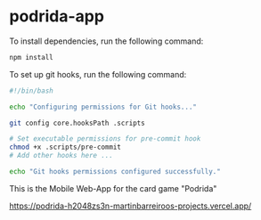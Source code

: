 # podrida-app

To install dependencies, run the following command:

```bash
npm install
```

To set up git hooks, run the following command:

```bash
#!/bin/bash

echo "Configuring permissions for Git hooks..."

git config core.hooksPath .scripts

# Set executable permissions for pre-commit hook
chmod +x .scripts/pre-commit
# Add other hooks here ...

echo "Git hooks permissions configured successfully."
```

This is the Mobile Web-App for the card game "Podrida"

[https://podrida-h2048zs3n-martinbarreiroos-projects.vercel.app/
](https://podrida-app-theta.vercel.app/)
